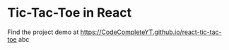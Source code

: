 # Tic-Tac-Toe in React

Find the project demo at https://CodeCompleteYT.github.io/react-tic-tac-toe
abc